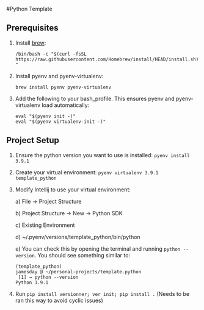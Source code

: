 #Python Template

## Prerequisites

1) Install [brew](https://brew.sh/):

    ```/bin/bash -c "$(curl -fsSL https://raw.githubusercontent.com/Homebrew/install/HEAD/install.sh)"```

2) Install pyenv and pyenv-virtualenv:

    ```brew install pyenv pyenv-virtualenv```
    
3) Add the following to your bash_profile. This ensures pyenv and pyenv-virtualenv load automatically:
   ```
   eval "$(pyenv init -)"
   eval "$(pyenv virtualenv-init -)"
   ```

## Project Setup

1) Ensure the python version you want to use is installed: `pyenv install 3.9.1`

2) Create your virtual environment: `pyenv virtualenv 3.9.1 template_python`

3) Modify Intellij to use your virtual environment:

    a) File -> Project Structure

    b) Project Structure -> New -> Python SDK

    c) Existing Environment

    d) ~/.pyenv/versions/template_python/bin/python

    e) You can check this by opening the terminal and running `python --version`.
    You should see something similar to:
    
    ```   
    (template_python)
    jamesday @ ~/personal-projects/template.python 
     [1] → python --version
    Python 3.9.1
    ```

4) Run `pip install versionner; ver init; pip install .` (Needs to be ran this way to avoid cyclic issues)